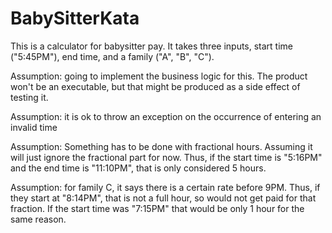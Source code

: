 # BabySitterKata

This is a calculator for babysitter pay. It takes three inputs, start time ("5:45PM"), end time, and a family ("A", "B", "C").

Assumption: going to implement the business logic for this. The product won't be an executable, but that might be produced as a side effect of testing it.

Assumption: it is ok to throw an exception on the occurrence of entering an invalid time

Assumption: Something has to be done with fractional hours. Assuming it will just ignore the fractional part for now. Thus, if the start time is "5:16PM" and the end time is "11:10PM", that is only considered 5 hours.

Assumption: for family C, it says there is a certain rate before 9PM. Thus, if they start at "8:14PM", that is not a full hour, so would not get paid for that fraction. If the start time was "7:15PM" that would be only 1 hour for the same reason. 

